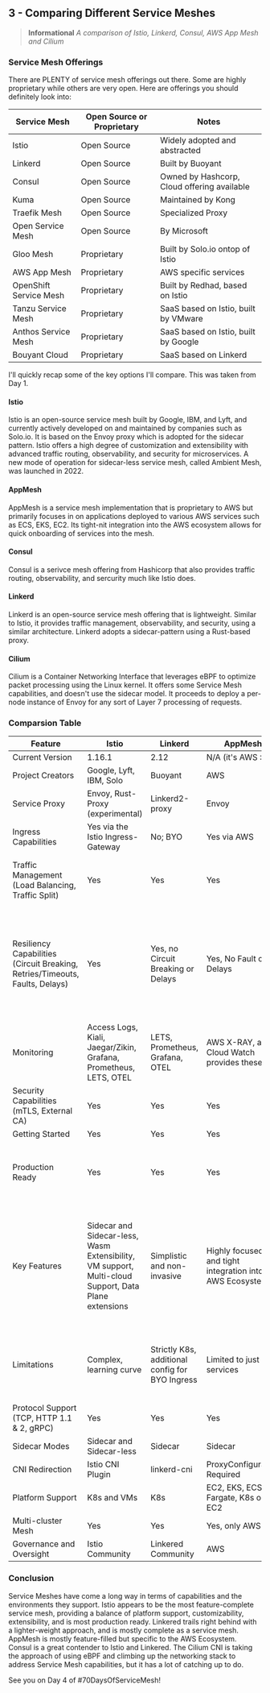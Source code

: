 ## 3 - Comparing Different Service Meshes
> **Informational**
> *A comparison of Istio, Linkerd, Consul, AWS App Mesh and Cilium*

### Service Mesh Offerings
There are PLENTY of service mesh offerings out there. Some are highly proprietary while others are very open.
Here are offerings you should definitely look into:

Service Mesh | Open Source or Proprietary | Notes |
---|---|---|
Istio | Open Source | Widely adopted and abstracted
Linkerd | Open Source | Built by Buoyant
Consul | Open Source | Owned by Hashcorp, Cloud offering available
Kuma | Open Source | Maintained by Kong
Traefik Mesh | Open Source | Specialized Proxy
Open Service Mesh | Open Source | By Microsoft 
Gloo Mesh | Proprietary | Built by Solo.io ontop of Istio
AWS App Mesh | Proprietary | AWS specific services
OpenShift Service Mesh | Proprietary | Built by Redhad, based on Istio
Tanzu Service Mesh | Proprietary | SaaS based on Istio, built by VMware
Anthos Service Mesh | Proprietary | SaaS based on Istio, built by Google
Bouyant Cloud | Proprietary | SaaS based on Linkerd


I'll quickly recap some of the key options I'll compare. This was taken from Day 1.

#### Istio 
Istio is an open-source service mesh built by Google, IBM, and Lyft, and currently actively developed on and maintained by companies such as Solo.io. It is based on the Envoy proxy which is adopted for the sidecar pattern. Istio offers a high degree of customization and extensibility with advanced traffic routing, observability, and security for microservices. A new mode of operation for sidecar-less service mesh, called Ambient Mesh, was launched in 2022.

#### AppMesh
AppMesh is a service mesh implementation that is proprietary to AWS but primarily focuses in on applications deployed to various AWS services such as ECS, EKS, EC2. Its tight-nit integration into the AWS ecosystem allows for quick onboarding of services into the mesh. 

#### Consul 
Consul is a serivce mesh offering from Hashicorp that also provides traffic routing, observability, and sercurity much like Istio does.

#### Linkerd
Linkerd is an open-source service mesh offering that is lightweight. Similar to Istio, it provides traffic management, observability, and security, using a similar architecture. Linkerd adopts a sidecar-pattern using a Rust-based proxy.

#### Cilium
Cilium is a Container Networking Interface that leverages eBPF to optimize packet processing using the Linux kernel. It offers some Service Mesh capabilities, and doesn't use the sidecar model. It proceeds to deploy a per-node instance of Envoy for any sort of Layer 7 processing of requests. 

### Comparsion Table

Feature | Istio | Linkerd | AppMesh | Consul | Cilium | 
---|---|---|---|---|---|
Current Version | 1.16.1 | 2.12 | N/A (it's AWS :D ) | 1.14.3 | 1.12
Project Creators | Google, Lyft, IBM, Solo | Buoyant | AWS | Hashicorp | Cilium 
Service Proxy | Envoy, Rust-Proxy (experimental) | Linkerd2-proxy | Envoy | Interchangeable, Envoy default | Per-node Envoy
Ingress Capabilities | Yes via the Istio Ingress-Gateway | No; BYO | Yes via AWS | Envoy | Cilium-Based Ingress
Traffic Management (Load Balancing, Traffic Split) | Yes | Yes | Yes | Yes | Yes, but manual Envoy config required for traffic splits
Resiliency Capabilities (Circuit Breaking, Retries/Timeouts, Faults, Delays) | Yes | Yes, no Circuit Breaking or Delays | Yes, No Fault or Delays | Yes, No Fault or Delays | Circuit Breaking, Retries and Timeouts require manual Envoy configuration, no other resiliency capabilities
Monitoring | Access Logs, Kiali, Jaegar/Zikin, Grafana, Prometheus, LETS, OTEL | LETS, Prometheus, Grafana, OTEL | AWS X-RAY, and Cloud Watch provides these | Datadog, Jaegar, Zipkin, OpenTracing, OTEL, Honeycomb | Hubble
Security Capabilities (mTLS, External CA) | Yes | Yes | Yes | Yes | Yes, requires manual cert creation
Getting Started | Yes | Yes | Yes | Yes | Yes
Production Ready | Yes | Yes | Yes | Yes | No, Cilium CNI is Production Ready, Cilium Service Mesh isn't.
Key Features | Sidecar and Sidecar-less, Wasm Extensibility, VM support, Multi-cloud Support, Data Plane extensions | Simplistic and non-invasive | Highly focused and tight integration into AWS Ecosystem | Tight integration into Nomad and Hashicorp Ecosystem | Usage of eBPF for enhanced packet processing, Cilium Control Plane used to manage Service Mesh, No sidecars
Limitations | Complex, learning curve | Strictly K8s, additional config for BYO Ingress | Limited to just AWS services | Storage tied to Consul and not K8s | Not a complete Service Mesh, requires manual configuration
Protocol Support (TCP, HTTP 1.1 & 2, gRPC) | Yes | Yes | Yes | Yes | Yes
Sidecar Modes | Sidecar and Sidecar-less | Sidecar | Sidecar | Sidecar | No sidecar
CNI Redirection | Istio CNI Plugin | linkerd-cni | ProxyConfiguration Required | Consul CNI | eBPF Kernel processing
Platform Support | K8s and VMs | K8s | EC2, EKS, ECS, Fargate, K8s on EC2 | K8s, Nomad, ECS, Lambda, VMs | K8s
Multi-cluster Mesh | Yes | Yes | Yes, only AWS | Yes | Not GA
Governance and Oversight | Istio Community | Linkered Community | AWS | Hashicorp | Cilium Community


### Conclusion 
Service Meshes have come a long way in terms of capabilities and the environments they support. Istio appears to be the most feature-complete service mesh, providing a balance of platform support, customizability, extensibility, and is most production ready. Linkered trails right behind with a lighter-weight approach, and is mostly complete as a service mesh. AppMesh is mostly feature-filled but specific to the AWS Ecosystem. Consul is a great contender to Istio and Linkered. The Cilium CNI is taking the approach of using eBPF and climbing up the networking stack to address Service Mesh capabilities, but it has a lot of catching up to do.

See you on Day 4 of #70DaysOfServiceMesh! 